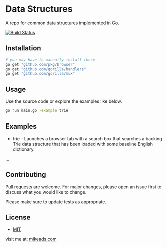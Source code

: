 # Data Structures

A repo for common data structures implemented in Go.

[![Build Status](https://travis-ci.com/meads/datastructures.svg?branch=master)](https://travis-ci.com/meads/datastructures)

## Installation

```bash
# you may have to manually install these
go get "github.com/pkg/browser"
go get "github.com/gorilla/handlers"
go get "github.com/gorilla/mux"
```


## Usage
Use the source code or explore the examples like below.
```bash
go run main.go -example trie

```

## Examples
- trie - Launches a browser tab with a search box that searches a backing Trie data structure that has been loaded with some baseline English dictionary.

...

## Contributing
Pull requests are welcome. For major changes, please open an issue first to discuss what you would like to change.

Please make sure to update tests as appropriate.

## License
- [MIT](https://choosealicense.com/licenses/mit/)

visit me at:[ mikeads.com](https://mikeads.com/)